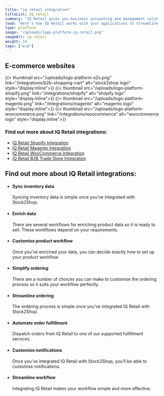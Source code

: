 ```yaml
---
title: "iq retail integration"
titleList: IQ retail
summary: "IQ Retail gives you business accounting and management solutions designed to work in a retail, distributive and hospitality environment."
lead: "Here’s how IQ Retail works with your applications to streamline your workflow."
type: platform
image: "/uploads/logo-platform-iq-retail.png"
imageAlt: iq retail
weight: 16
tags: ["erp"]
---
```


## E-commerce websites

{{< thumbnail src="/uploads/logo-platform-s2s.png" link="/integrations/b2b-shopping-cart" alt="stock2shop logo" style="display:inline">}}
{{< thumbnail src="/uploads/logo-platform-shopify.png" link="/integrations/shopify" alt="shopify logo" style="display:inline">}}
{{< thumbnail src="/uploads/logo-platform-magento.png" link="/integrations/magento" alt="magento logo" style="display:inline">}}
{{< thumbnail src="/uploads/logo-platform-woocommerce.png" link="/integrations/woocommerce" alt="woocommerce logo" style="display:inline">}}

### Find out more about IQ Retail integrations:

- [IQ Retail Shopify Integration](/integrations/iq-retail-shopify-integration/ "IQ Retail Shopify Integration")
- [IQ Retail Magento Integration](/integrations/iq-retail-magento-integration/ "IQ Retail Magento Integration")
- [IQ Retail WooCommerce Integration](/integrations/iq-retail-woocommerce-integratio "IQ Retail WooCommerce Integration")
- [IQ Retail B2B Trade Store Integration](/integrations/sage-one-b2b-trade-store/ "IQ Retail B2B Trade Store Integration")

## Find out more about IQ Retail integrations:

*   #### Sync inventory data
    
    Syncing inventory data is simple once you’ve integrated with Stock2Shop.
*   #### Enrich data
    
    There are several workflows for enriching product data so it is ready to sell. These workflows depend on your requirements.
*   #### Customise product workflow
    
    Once you’ve enriched your data, you can decide exactly how to set up your product workflow.
*   #### Simplify ordering
    
    There are a number of choices you can make to customise the ordering process so it suits your workflow perfectly.
*   #### Streamline ordering
    
    The ordering process is simple once you’ve integrated IQ Retail with Stock2Shop.
*   #### Automate order fulfillment
    
    Dispatch orders from IQ Retail to one of our supported fulfillment services.
*   #### Customise notifications
    
    Once you’ve integrated IQ Retail with Stock2Shop, you’ll be able to customise notifications.
*   #### Streamline workflow
    
    Integrating IQ Retail makes your workflow simple and more effective.